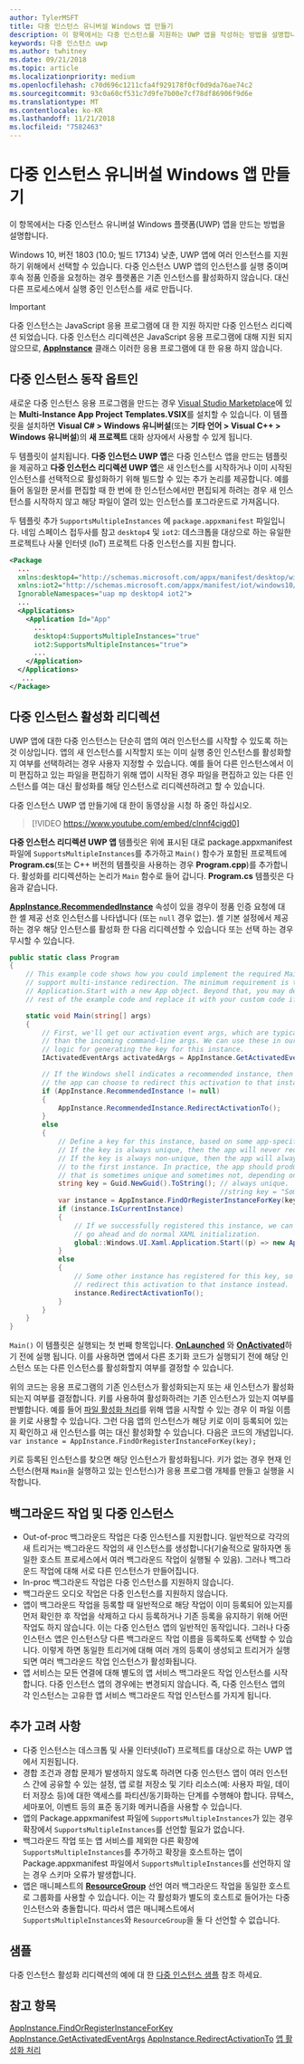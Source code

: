 ```yaml
---
author: TylerMSFT
title: 다중 인스턴스 유니버설 Windows 앱 만들기
description: 이 항목에서는 다중 인스턴스를 지원하는 UWP 앱을 작성하는 방법을 설명합니다.
keywords: 다중 인스턴스 uwp
ms.author: twhitney
ms.date: 09/21/2018
ms.topic: article
ms.localizationpriority: medium
ms.openlocfilehash: c70d696c1211cfa4f929178f0cf0d9da76ae74c2
ms.sourcegitcommit: 93c0a60cf531c7d9fe7b00e7cf78df86906f9d6e
ms.translationtype: MT
ms.contentlocale: ko-KR
ms.lasthandoff: 11/21/2018
ms.locfileid: "7582463"
---
```

# <a name="create-a-multi-instance-universal-windows-app"></a>다중 인스턴스 유니버설 Windows 앱 만들기

이 항목에서는 다중 인스턴스 유니버설 Windows 플랫폼(UWP) 앱을 만드는 방법을 설명합니다.

Windows 10, 버전 1803 (10.0; 빌드 17134) 낮춘, UWP 앱에 여러 인스턴스를 지원 하기 위해에서 선택할 수 있습니다. 다중 인스턴스 UWP 앱의 인스턴스를 실행 중이며 후속 정품 인증을 요청하는 경우 플랫폼은 기존 인스턴스를 활성화하지 않습니다. 대신 다른 프로세스에서 실행 중인 인스턴스를 새로 만듭니다.

> [!IMPORTANT]
> 다중 인스턴스는 JavaScript 응용 프로그램에 대 한 지원 하지만 다중 인스턴스 리디렉션 되었습니다. 다중 인스턴스 리디렉션은 JavaScript 응용 프로그램에 대해 지원 되지 않으므로, [**AppInstance**](/uwp/api/windows.applicationmodel.appinstance) 클래스 이러한 응용 프로그램에 대 한 유용 하지 않습니다.

## <a name="opt-in-to-multi-instance-behavior"></a>다중 인스턴스 동작 옵트인

새로운 다중 인스턴스 응용 프로그램을 만드는 경우 [Visual Studio Marketplace](https://aka.ms/E2nzbv)에 있는 **Multi-Instance App Project Templates.VSIX**를 설치할 수 있습니다. 이 템플릿을 설치하면 **Visual C# > Windows 유니버설**(또는 **기타 언어 > Visual C++ > Windows 유니버설**)의 **새 프로젝트** 대화 상자에서 사용할 수 있게 됩니다.

두 템플릿이 설치됩니다. **다중 인스턴스 UWP 앱**은 다중 인스턴스 앱을 만드는 템플릿을 제공하고 **다중 인스턴스 리디렉션 UWP 앱**은 새 인스턴스를 시작하거나 이미 시작된 인스턴스를 선택적으로 활성화하기 위해 빌드할 수 있는 추가 논리를 제공합니다. 예를 들어 동일한 문서를 편집할 때 한 번에 한 인스턴스에서만 편집되게 하려는 경우 새 인스턴스를 시작하지 않고 해당 파일이 열려 있는 인스턴스를 포그라운드로 가져옵니다.

두 템플릿 추가 `SupportsMultipleInstances` 에 `package.appxmanifest` 파일입니다. 네임 스페이스 접두사를 참고 `desktop4` 및 `iot2`: 데스크톱을 대상으로 하는 유일한 프로젝트나 사물 인터넷 (IoT) 프로젝트 다중 인스턴스를 지원 합니다.

```xml
<Package
  ...
  xmlns:desktop4="http://schemas.microsoft.com/appx/manifest/desktop/windows10/4"
  xmlns:iot2="http://schemas.microsoft.com/appx/manifest/iot/windows10/2"  
  IgnorableNamespaces="uap mp desktop4 iot2">
  ...
  <Applications>
    <Application Id="App"
      ...
      desktop4:SupportsMultipleInstances="true"
      iot2:SupportsMultipleInstances="true">
      ...
    </Application>
  </Applications>
   ...
</Package>
```

## <a name="multi-instance-activation-redirection"></a>다중 인스턴스 활성화 리디렉션

 UWP 앱에 대한 다중 인스턴스는 단순히 앱의 여러 인스턴스를 시작할 수 있도록 하는 것 이상입니다. 앱의 새 인스턴스를 시작할지 또는 이미 실행 중인 인스턴스를 활성화할지 여부를 선택하려는 경우 사용자 지정할 수 있습니다. 예를 들어 다른 인스턴스에서 이미 편집하고 있는 파일을 편집하기 위해 앱이 시작된 경우 파일을 편집하고 있는 다른 인스턴스를 여는 대신 활성화를 해당 인스턴스로 리디렉션하려고 할 수 있습니다.

다중 인스턴스 UWP 앱 만들기에 대 한이 동영상을 시청 하 중인 하십시오.

> [!VIDEO https://www.youtube.com/embed/clnnf4cigd0]

**다중 인스턴스 리디렉션 UWP 앱** 템플릿은 위에 표시된 대로 package.appxmanifest 파일에 `SupportsMultipleInstances`를 추가하고 `Main()` 함수가 포함된 프로젝트에 **Program.cs**(또는 C++ 버전의 템플릿을 사용하는 경우 **Program.cpp**)를 추가합니다. 활성화를 리디렉션하는 논리가 `Main` 함수로 들어 갑니다. **Program.cs** 템플릿은 다음과 같습니다.

[**AppInstance.RecommendedInstance**](/uwp/api/windows.applicationmodel.appinstance.recommendedinstance) 속성이 있을 경우이 정품 인증 요청에 대 한 셸 제공 선호 인스턴스를 나타냅니다 (또는 `null` 경우 없는). 셸 기본 설정에서 제공 하는 경우 해당 인스턴스를 활성화 한 다음 리디렉션할 수 있습니다 또는 선택 하는 경우 무시할 수 있습니다.

``` csharp
public static class Program
{
    // This example code shows how you could implement the required Main method to
    // support multi-instance redirection. The minimum requirement is to call
    // Application.Start with a new App object. Beyond that, you may delete the
    // rest of the example code and replace it with your custom code if you wish.

    static void Main(string[] args)
    {
        // First, we'll get our activation event args, which are typically richer
        // than the incoming command-line args. We can use these in our app-defined
        // logic for generating the key for this instance.
        IActivatedEventArgs activatedArgs = AppInstance.GetActivatedEventArgs();

        // If the Windows shell indicates a recommended instance, then
        // the app can choose to redirect this activation to that instance instead.
        if (AppInstance.RecommendedInstance != null)
        {
            AppInstance.RecommendedInstance.RedirectActivationTo();
        }
        else
        {
            // Define a key for this instance, based on some app-specific logic.
            // If the key is always unique, then the app will never redirect.
            // If the key is always non-unique, then the app will always redirect
            // to the first instance. In practice, the app should produce a key
            // that is sometimes unique and sometimes not, depending on its own needs.
            string key = Guid.NewGuid().ToString(); // always unique.
                                                    //string key = "Some-App-Defined-Key"; // never unique.
            var instance = AppInstance.FindOrRegisterInstanceForKey(key);
            if (instance.IsCurrentInstance)
            {
                // If we successfully registered this instance, we can now just
                // go ahead and do normal XAML initialization.
                global::Windows.UI.Xaml.Application.Start((p) => new App());
            }
            else
            {
                // Some other instance has registered for this key, so we'll 
                // redirect this activation to that instance instead.
                instance.RedirectActivationTo();
            }
        }
    }
}
```

`Main()` 이 템플릿은 실행되는 첫 번째 항목입니다. [**OnLaunched**](https://docs.microsoft.com/uwp/api/windows.ui.xaml.application#Windows_UI_Xaml_Application_OnLaunched_Windows_ApplicationModel_Activation_LaunchActivatedEventArgs_) 와 [**OnActivated**](https://docs.microsoft.com/uwp/api/windows.ui.xaml.application#Windows_UI_Xaml_Application_OnActivated_Windows_ApplicationModel_Activation_IActivatedEventArgs_)하기 전에 실행 됩니다. 이를 사용하면 앱에서 다른 초기화 코드가 실행되기 전에 해당 인스턴스 또는 다른 인스턴스를 활성화할지 여부를 결정할 수 있습니다.

위의 코드는 응용 프로그램의 기존 인스턴스가 활성화되는지 또는 새 인스턴스가 활성화되는지 여부를 결정합니다. 키를 사용하여 활성화하려는 기존 인스턴스가 있는지 여부를 판별합니다. 예를 들어 [파일 활성화 처리](https://docs.microsoft.com/en-us/windows/uwp/launch-resume/handle-file-activation)를 위해 앱을 시작할 수 있는 경우 이 파일 이름을 키로 사용할 수 있습니다. 그런 다음 앱의 인스턴스가 해당 키로 이미 등록되어 있는지 확인하고 새 인스턴스를 여는 대신 활성화할 수 있습니다. 다음은 코드의 개념입니다. `var instance = AppInstance.FindOrRegisterInstanceForKey(key);`

키로 등록된 인스턴스를 찾으면 해당 인스턴스가 활성화됩니다. 키가 없는 경우 현재 인스턴스(현재 `Main`을 실행하고 있는 인스턴스)가 응용 프로그램 개체를 만들고 실행을 시작합니다.

## <a name="background-tasks-and-multi-instancing"></a>백그라운드 작업 및 다중 인스턴스

- Out-of-proc 백그라운드 작업은 다중 인스턴스를 지원합니다. 일반적으로 각각의 새 트리거는 백그라운드 작업의 새 인스턴스를 생성합니다(기술적으로 말하자면 동일한 호스트 프로세스에서 여러 백그라운드 작업이 실행될 수 있음). 그러나 백그라운드 작업에 대해 서로 다른 인스턴스가 만들어집니다.
- In-proc 백그라운드 작업은 다중 인스턴스를 지원하지 않습니다.
- 백그라운드 오디오 작업은 다중 인스턴스를 지원하지 않습니다.
- 앱이 백그라운드 작업을 등록할 때 일반적으로 해당 작업이 이미 등록되어 있는지를 먼저 확인한 후 작업을 삭제하고 다시 등록하거나 기존 등록을 유지하기 위해 어떤 작업도 하지 않습니다. 이는 다중 인스턴스 앱의 일반적인 동작입니다. 그러나 다중 인스턴스 앱은 인스턴스당 다른 백그라운드 작업 이름을 등록하도록 선택할 수 있습니다. 이렇게 하면 동일한 트리거에 대해 여러 개의 등록이 생성되고 트리거가 실행되면 여러 백그라운드 작업 인스턴스가 활성화됩니다.
- 앱 서비스는 모든 연결에 대해 별도의 앱 서비스 백그라운드 작업 인스턴스를 시작합니다. 다중 인스턴스 앱의 경우에는 변경되지 않습니다. 즉, 다중 인스턴스 앱의 각 인스턴스는 고유한 앱 서비스 백그라운드 작업 인스턴스를 가지게 됩니다. 

## <a name="additional-considerations"></a>추가 고려 사항

- 다중 인스턴스는 데스크톱 및 사물 인터넷(IoT) 프로젝트를 대상으로 하는 UWP 앱에서 지원됩니다.
- 경합 조건과 경합 문제가 발생하지 않도록 하려면 다중 인스턴스 앱이 여러 인스턴스 간에 공유할 수 있는 설정, 앱 로컬 저장소 및 기타 리소스(예: 사용자 파일, 데이터 저장소 등)에 대한 액세스를 파티션/동기화하는 단계를 수행해야 합니다. 뮤텍스, 세마포어, 이벤트 등의 표준 동기화 메커니즘을 사용할 수 있습니다.
- 앱의 Package.appxmanifest 파일에 `SupportsMultipleInstances`가 있는 경우 확장에서 `SupportsMultipleInstances`를 선언할 필요가 없습니다. 
- 백그라운드 작업 또는 앱 서비스를 제외한 다른 확장에 `SupportsMultipleInstances`를 추가하고 확장을 호스트하는 앱이 Package.appxmanifest 파일에서 `SupportsMultipleInstances`를 선언하지 않는 경우 스키마 오류가 발생합니다.
- 앱은 매니페스트의 [**ResourceGroup**](https://docs.microsoft.com/windows/uwp/launch-resume/declare-background-tasks-in-the-application-manifest) 선언 여러 백그라운드 작업을 동일한 호스트로 그룹화를 사용할 수 있습니다. 이는 각 활성화가 별도의 호스트로 들어가는 다중 인스턴스와 충돌합니다. 따라서 앱은 매니페스트에서 `SupportsMultipleInstances`와 `ResourceGroup`을 둘 다 선언할 수 없습니다.

## <a name="sample"></a>샘플

다중 인스턴스 활성화 리디렉션의 예에 대 한 [다중 인스턴스 샘플](https://aka.ms/Kcrqst) 참조 하세요.

## <a name="see-also"></a>참고 항목

[AppInstance.FindOrRegisterInstanceForKey](https://docs.microsoft.com/uwp/api/windows.applicationmodel.appinstance#Windows_ApplicationModel_AppInstance_FindOrRegisterInstanceForKey_System_String_)
[AppInstance.GetActivatedEventArgs](https://docs.microsoft.com/uwp/api/windows.applicationmodel.appinstance#Windows_ApplicationModel_AppInstance_GetActivatedEventArgs)
[AppInstance.RedirectActivationTo](https://docs.microsoft.com/uwp/api/windows.applicationmodel.appinstance#Windows_ApplicationModel_AppInstance_RedirectActivationTo)
[앱 활성화 처리](https://docs.microsoft.com/windows/uwp/launch-resume/activate-an-app)
